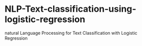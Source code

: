 # NLP-Text-classification-using-logistic-regression
natural Language Processing for Text Classification with Logistic Regression
